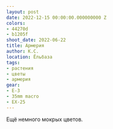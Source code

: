 ```yaml
---
layout: post
date: 2022-12-15 00:00:00.000000000 Z
colors:
- 44270d
- b1205f
shoot_date: 2022-06-22
title: Армерия
author: К.С.
location: Ёльбаза
tags:
- растения
- цветы
- армерия
gear:
- E-3
- 35mm macro
- EX-25
---
```

Ещё немного мокрых цветов.

